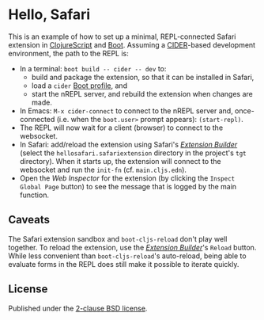 # Hello, Safari

This is an example of how to set up a minimal, REPL-connected Safari extension
in [ClojureScript][cljs] and [Boot][boot].  Assuming a [CIDER][cider]-based
development environment, the path to the REPL is:

* In a terminal: `boot build -- cider -- dev` to:
    * build and package the extension, so that it can be installed in Safari,
    * load a `cider` [Boot profile][profile], and
    * start the nREPL server, and rebuild the extension when changes are made.
* In Emacs: `M-x cider-connect` to connect to the nREPL server and,
  once-connected (i.e. when the `boot.user>` prompt appears):
  `(start-repl)`.
* The REPL will now wait for a client (browser) to connect to the
  websocket.
* In Safari: add/reload the extension using Safari's
  [_Extension Builder_][extb] (select the `hellosafari.safariextension`
  directory in the project's `tgt` directory).  When it starts up, the
  extension will connect to the websocket and run the `init-fn`
  (cf. `main.cljs.edn`).
* Open the _Web Inspector_ for the extension (by clicking the `Inspect Global
Page` button) to see the message that is logged by the main function.

## Caveats

The Safari extension sandbox and `boot-cljs-reload` don't play well together.
To reload the extension, use the [_Extension Builder_][extb]'s `Reload` button.
While less convenient than `boot-cljs-reload`'s auto-reload, being able to
evaluate forms in the REPL does still make it possible to iterate quickly.

## License

Published under the [2-clause BSD license][license].

[boot]:    https://github.com/boot-clj/boot
[cljs]:    https://github.com/clojure/clojurescript
[cider]:   https://github.com/clojure-emacs/cider
[profile]: https://github.com/boot-clj/boot/wiki/Cider-REPL#a-better-way
[extb]:    https://developer.apple.com/library/content/documentation/Tools/Conceptual/SafariExtensionGuide/UsingExtensionBuilder/UsingExtensionBuilder.html
[license]: https://opensource.org/licenses/BSD-2-Clause

